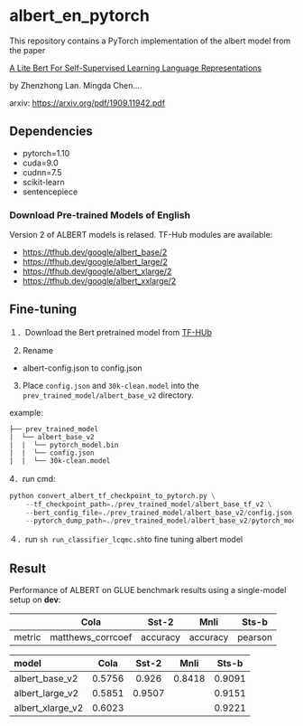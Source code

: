 # albert_en_pytorch

This repository contains a PyTorch implementation of the albert model from the paper 

[A Lite Bert For Self-Supervised Learning Language Representations](https://arxiv.org/pdf/1909.11942.pdf)

by Zhenzhong Lan. Mingda Chen....

arxiv: https://arxiv.org/pdf/1909.11942.pdf

## Dependencies

- pytorch=1.10
- cuda=9.0
- cudnn=7.5
- scikit-learn
- sentencepiece

### Download Pre-trained Models of English

Version 2 of ALBERT models is relased. TF-Hub modules are available:

- https://tfhub.dev/google/albert_base/2
- https://tfhub.dev/google/albert_large/2
- https://tfhub.dev/google/albert_xlarge/2
- https://tfhub.dev/google/albert_xxlarge/2

## Fine-tuning

１．Download the Bert pretrained model from [TF-HUb](https://tfhub.dev/google/albert_base)

2. Rename

- albert-config.json to config.json

3. Place `config.json` and `30k-clean.model` into the `prev_trained_model/albert_base_v2` directory.

example:

```text
├── prev_trained_model
|  └── albert_base_v2
|  |  └── pytorch_model.bin
|  |  └── config.json
|  |  └── 30k-clean.model
```

4．run cmd:
```python
python convert_albert_tf_checkpoint_to_pytorch.py \
    --tf_checkpoint_path=./prev_trained_model/albert_base_tf_v2 \
    --bert_config_file=./prev_trained_model/albert_base_v2/config.json \
    --pytorch_dump_path=./prev_trained_model/albert_base_v2/pytorch_model.bin
```

４．run `sh run_classifier_lcqmc.sh`to fine tuning albert model

## Result

Performance of ALBERT on GLUE benchmark results using a single-model setup on **dev**:

|  | Cola| Sst-2| Mnli| Sts-b|
| :------- | :---------: | :---------: |:---------: | :---------: |
| metric | matthews_corrcoef |accuracy |accuracy | pearson |

| model | Cola| Sst-2| Mnli| Sts-b|
| :------- | :---------: | :---------: |:---------: | :---------: |
| albert_base_v2 | 0.5756 | 0.926 | 0.8418 | 0.9091 |
| albert_large_v2 | 0.5851 |0.9507 |  |0.9151 |
| albert_xlarge_v2 | 0.6023 | |  |0.9221 |


